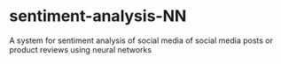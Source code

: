 # sentiment-analysis-NN
A system for sentiment analysis of social media of social media posts or product reviews using neural networks
